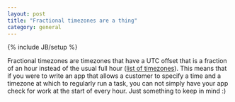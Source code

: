 ```yaml
---
layout: post
title: "Fractional timezones are a thing"
category: general
---
```

{% include JB/setup %}

Fractional timezones are timezones that have a UTC offset that is a fraction of an hour instead of the usual full hour ([list of timezones](http://en.wikipedia.org/wiki/List_of_time_zones_by_UTC_offset)). This means that if you were to write an app that allows a customer to specify a time and a timezone at which to regularly run a task, you can not simply have your app check for work at the start of every hour. Just something to keep in mind :)
